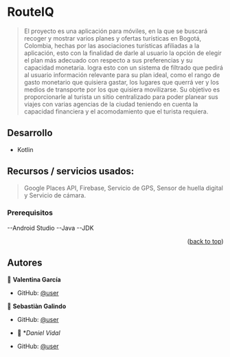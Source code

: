 <a name="Readme-project"></a>

# RouteIQ

> El proyecto es una aplicación para móviles, en la que se buscará recoger y mostrar varios planes y ofertas turísticas en Bogotá, Colombia,
> hechas por las asociaciones turísticas afiliadas a la aplicación, esto con la finalidad de darle al usuario la opción de elegir el plan
> más adecuado con respecto a sus preferencias y su capacidad monetaria.
logra esto con un sistema de filtrado que pedirá al usuario información relevante para su plan ideal, como el rango de gasto monetario que
> quisiera gastar, los lugares que querrá ver y los medios de transporte por los que quisiera movilizarse. Su objetivo es proporcionarle al turista un sitio centralizado para poder planear sus viajes con varias agencias de la ciudad teniendo en cuenta la capacidad financiera y el acomodamiento que el turista requiera.

## Desarrollo

- Kotlin

## Recursos / servicios usados:

> Google Places API,
> Firebase,
> Servicio de GPS,
> Sensor de huella digital y
> Servicio de cámara.


### Prerequisitos

--Android Studio
--Java
--JDK

<p align="right">(<a href="#rRadme-project">back to top</a>)</p>


## Autores

👤 **Valentina García**

- GitHub: [@user](https://github.com/valentinaG08)
  

👤 **Sebastiàn Galindo**

- GitHub: [@user](https://github.com/TalkySafe143)

  
- 👤 **Daniel Vidal*

- GitHub: [@user](https://github.com/Dasdoria1O1)



